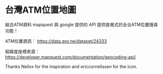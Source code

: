 # 台灣ATM位置地圖
結合ATM資料 mapquest 與 google 提供的 API
提供直覺式的全台ATM位置搜尋功能！

ATM位置資訊： https://data.gov.tw/dataset/24333

經緯度座標來源：https://developer.mapquest.com/documentation/geocoding-api/

Thanks Neilxx for the inspiration and ericcornelissen for the icon.